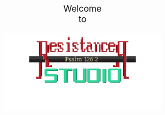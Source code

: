 <!--title-->
<div align="center">
  <p style="font-size:200%;">Welcome<br>to</p>
  <img src="https://github.com/Resistance-R/Resistance-R/blob/main/logo-export-gif.gif">
</div>

<!--
**Resistance-R/Resistance-R** is a ✨ _special_ ✨ repository because its `README.md` (this file) appears on your GitHub profile.

Here are some ideas to get you started:

- 🔭 I’m currently working on ...
- 🌱 I’m currently learning ...
- 👯 I’m looking to collaborate on ...
- 🤔 I’m looking for help with ...
- 💬 Ask me about ...
- 📫 How to reach me: ...
- 😄 Pronouns: ...
- ⚡ Fun fact: ...
-->

